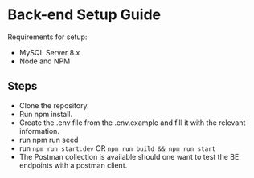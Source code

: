 # Back-end Setup Guide

Requirements for setup:
- MySQL Server 8.x
- Node and NPM


## Steps

- Clone the repository.
- Run npm install.
- Create the .env file from the .env.example and fill it with the relevant information.
- run npm run seed
- run `npm run start:dev` OR `npm run build && npm run start`
- The Postman collection is available should one want to test the BE endpoints with a postman client.